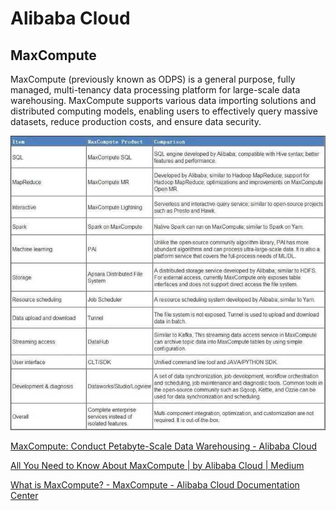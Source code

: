 # Alibaba Cloud

## MaxCompute

MaxCompute (previously known as ODPS) is a general purpose, fully managed, multi-tenancy data processing platform for large-scale data warehousing. MaxCompute supports various data importing solutions and distributed computing models, enabling users to effectively query massive datasets, reduce production costs, and ensure data security.

![MaxCompute Table of Comparision](../../media/Pasted%20image%2020241206173816.jpg)

[MaxCompute: Conduct Petabyte-Scale Data Warehousing - Alibaba Cloud](https://www.alibabacloud.com/en/product/maxcompute?_p_lc=1)

[All You Need to Know About MaxCompute | by Alibaba Cloud | Medium](https://alibaba-cloud.medium.com/all-you-need-to-know-about-maxcompute-ea5238959653)

[What is MaxCompute? - MaxCompute - Alibaba Cloud Documentation Center](https://www.alibabacloud.com/help/en/maxcompute/product-overview/what-is-maxcompute)
